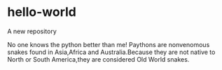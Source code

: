 # hello-world
A new repository

No one knows the python better than me!
Paythons are nonvenomous snakes found in Asia,Africa and Australia.Because they are not native to North or South America,they are considered Old World snakes.
